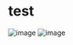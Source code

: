# test
![image](https://github.com/user-attachments/assets/21df0e12-a76c-4af3-9767-2b172e241210)
![image](https://github.com/user-attachments/assets/2d66f72f-0ddf-4761-b8bc-c997b806cca0)

